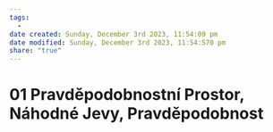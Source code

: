 ```yaml
---
tags:
  - 
date created: Sunday, December 3rd 2023, 11:54:09 pm
date modified: Sunday, December 3rd 2023, 11:54:570 pm
share: "true"
---
```


# 01 Pravděpodobnostní Prostor, Náhodné Jevy, Pravděpodobnost